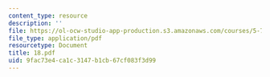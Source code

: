 ```yaml
---
content_type: resource
description: ''
file: https://ol-ocw-studio-app-production.s3.amazonaws.com/courses/5-74-introductory-quantum-mechanics-ii-spring-2004/9fac73e4ca1c3147b1cb67cf083f3d99_18.pdf
file_type: application/pdf
resourcetype: Document
title: 18.pdf
uid: 9fac73e4-ca1c-3147-b1cb-67cf083f3d99
---
```

